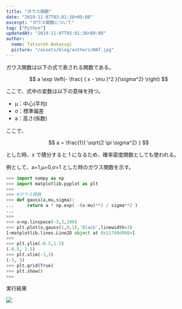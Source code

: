 ```yaml
---
title: "ガウス関数"
date: "2019-11-07T03:01:30+09:00"
excerpt: "ガウス関数について"
tag: ["Python"]
updatedAt: "2019-11-07T03:01:30+09:00"
author:
  name: Tatsuroh Wakasugi
  picture: "/assets/blog/authors/WAT.jpg"
---
```


ガウス関数は以下の式で表される関数である。

$$
a \exp \left(- \frac{ ( x - \mu )^2 }{\sigma^2} \right)
$$

ここで、式中の変数は以下の意味を持つ。

- μ：中心(平均)
- σ：標準偏差
- a：高さ(係数)

ここで、

$$
a = \frac{1}{ \sqrt{2 \pi \sigma^2} }
$$

とした時、x で積分すると 1 になるため、確率密度関数としても使われる。

例として、a=1,μ=0,σ=1 とした時のガウス関数を示す。

```python
>>> import numpy as np
>>> import matplotlib.pyplot as plt
>>>
>>> #ガウス関数
>>> def gauss(a,mu,sigma):
...     return a * np.exp( -(x-mu)**2 / sigma**2 )
...
>>>
>>> x=np.linspace(-3,3,100)
>>> plt.plot(x,gauss(1,0,1),'black',linewidth=3)
[<matplotlib.lines.Line2D object at 0x11740d908>]
>>>
>>> plt.ylim(-0.5,1.5)
(-0.5, 1.5)
>>> plt.xlim(-3,3)
(-3, 3)
>>> plt.grid(True)
>>> plt.show()
>>>
```

実行結果

![](/assets/note/programming/201_math/2011_ml_func/Figure_15.png)
